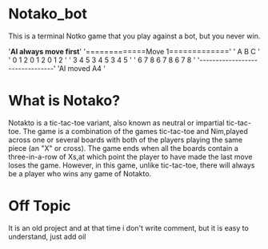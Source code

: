 # Notako_bot
This is a terminal Notko game that you play against a bot, but you never win.

'******AI always move first******'
'=============Move 1============='
'        A      B      C         '
'     0 1 2  0 1 2  0 1 2        '
'     3 4 5  3 4 5  3 4 5        '
'     6 7 8  6 7 8  6 7 8        '
'--------------------------------'
'AI moved A4                     '



# What is Notako?
Notakto is a tic-tac-toe variant, also known as neutral or impartial tic-tac-toe. The game is a combination of the games tic-tac-toe and Nim,played across one or several boards with both of the players playing the same piece (an "X" or cross). The game ends when all the boards contain a three-in-a-row of Xs,at which point the player to have made the last move loses the game. However, in this game, unlike tic-tac-toe, there will always be a player who wins any game of Notakto.

# Off Topic 

It is an old project and at that time i don't write comment, but it is easy to understand, just add oil


